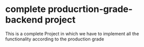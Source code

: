 # complete producrtion-grade-backend project

This is a complete Project in  which we have to implement all the functionality according to the production grade